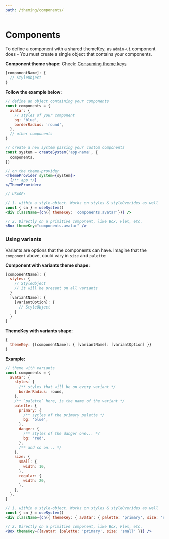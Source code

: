 ```yaml
---
path: /theming/components/
---
```


# Components

To define a component with a shared themeKey, as `admin-ui` component does - You must create a single object that contains your components.

**Component theme shape:**
Check: [Consuming theme keys](/style-object/#consuming-theme-keys)

```js isStatic
[componentName]: {
  // StyleObject
}
```

**Follow the example below:**

```jsx isStatic
// define an object containing your components
const components = {
  avatar: {
    // styles of your component
    bg: 'blue',
    borderRadius: 'round',
  },
  // other components
}

// create a new system passing your custom components
const system = createSystem('app-name', {
  components,
})

// on the theme-provider
<ThemeProvider system={system}>
  {/** app */}
</ThemeProvider>

// USAGE:

// 1. within a style-object. Works on styles & styleOverides as well
const { cn } = useSystem()
<div className={cn({ themeKey: 'components.avatar'})} />

// 2. Directly on a primitive component, like Box, Flex, etc.
<Box themeKey="components.avatar" />
```

### Using variants

Variants are options that the components can have. Imagine that the `component` above, could vary in `size` and `palette`:

**Component with variants theme shape:**

```js isStatic
[componentName]: {
  styles: {
    // StyleObject
    // It will be present on all variants
  }
  [variantName]: {
    [variantOption]: {
      // StyleObject
    }
  }
}
```

**ThemeKey with variants shape:**

```js isStatic
{
  themeKey: {[componentName]: { [variantName]: [variantOption] }}
}
```

**Example:**

```jsx isStatic
// theme with variants
const components = {
  avatar: {
    styles: {
      /** styles that will be on every variant */
      borderRadius: round,
    },
    /** `palette` here, is the name of the variant */
    palette: {
      primary: {
        /** sytles of the primary palette */
        bg: 'blue',
      },
      danger: {
        /** styles of the danger one... */
        bg: 'red',
      },
      /** and so on... */
    },
    size: {
      small: {
        width: 10,
      },
      regular: {
        width: 20,
      },
    },
  },
}

// 1. within a style-object. Works on styles & styleOverides as well
const { cn } = useSystem()
<div className={cn({ themeKey: { avatar: { palette: 'primary', size: 'small' }})} />

// 2. Directly on a primitive component, like Box, Flex, etc.
<Box themeKey={{avatar: {palette: 'primary', size: 'small' }}} />
```
